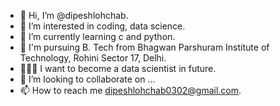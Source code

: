 - 👋 Hi, I’m @dipeshlohchab.
- 👀 I’m interested in coding, data science. 
- 🌱 I’m currently learning c and python.
- 🏫 I'm pursuing B. Tech from Bhagwan Parshuram Institute of Technology, Rohini Sector 17, Delhi.
- 👨🏻‍💻 I want to become a data scientist in future.
- 💞️ I’m looking to collaborate on ...
- 📫 How to reach me dipeshlohchab0302@gmail.com.

<!---
dipeshlohchab/dipeshlohchab is a ✨ special ✨ repository because its `README.md` (this file) appears on your GitHub profile.
You can click the Preview link to take a look at your changes.
--->
